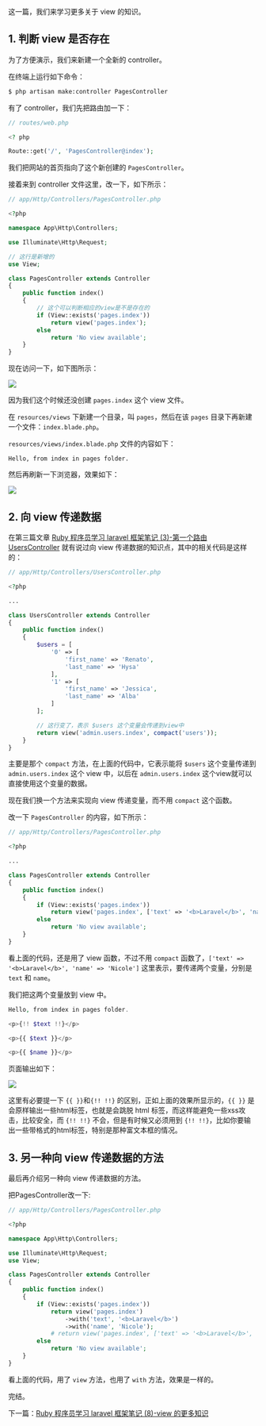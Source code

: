 这一篇，我们来学习更多关于 view 的知识。

## 1. 判断 view 是否存在

为了方便演示，我们来新建一个全新的 controller。

在终端上运行如下命令：

``` bash
$ php artisan make:controller PagesController
```

有了 controller，我们先把路由加一下：

``` php
// routes/web.php

<? php

Route::get('/', 'PagesController@index');
```

我们把网站的首页指向了这个新创建的 `PagesController`。

接着来到 controller 文件这里，改一下，如下所示：

``` php
// app/Http/Controllers/PagesController.php

<?php

namespace App\Http\Controllers;

use Illuminate\Http\Request;

// 这行是新增的
use View;

class PagesController extends Controller
{
    public function index()
    {
        // 这个可以判断相应的view是不是存在的
        if (View::exists('pages.index'))
            return view('pages.index');
        else
            return 'No view available';
    }
}
```

现在访问一下，如下图所示：

![](https://rails365.oss-cn-shenzhen.aliyuncs.com/uploads/photo/image/298/2017/12f5b33c8d4f5d343189082e80c024f1.png)

因为我们这个时候还没创建 `pages.index` 这个 view 文件。

在 `resources/views` 下新建一个目录，叫 `pages`，然后在该 `pages` 目录下再新建一个文件：`index.blade.php`。

`resources/views/index.blade.php` 文件的内容如下：

```
Hello, from index in pages folder.
```

然后再刷新一下浏览器，效果如下：

![](https://rails365.oss-cn-shenzhen.aliyuncs.com/uploads/photo/image/299/2017/cd0a62afac8bdb9531bb4c8be8cd317a.png)

## 2. 向 view 传递数据

在第三篇文章 [Ruby 程序员学习 laravel 框架笔记 (3)-第一个路由 UsersController](https://www.rails365.net/articles/ruby-cheng-xu-yuan-xue-xi-laravel-kuang-jia-bi-ji-3-di-yi-ge-lu-you-userscontroller) 就有说过向 view 传递数据的知识点，其中的相关代码是这样的：

``` php
// app/Http/Controllers/UsersController.php

<?php

...

class UsersController extends Controller
{
    public function index()
    {
        $users = [
            '0' => [
                'first_name' => 'Renato',
                'last_name' => 'Hysa'
            ],
            '1' => [
                'first_name' => 'Jessica',
                'last_name' => 'Alba'
            ]
        ];

        // 这行变了，表示 $users 这个变量会传递到view中
        return view('admin.users.index', compact('users'));
    }
}

```

主要是那个 `compact` 方法，在上面的代码中，它表示能将 `$users` 这个变量传递到 `admin.users.index` 这个 view 中，以后在
 `admin.users.index` 这个view就可以直接使用这个变量的数据。

现在我们换一个方法来实现向 view 传递变量，而不用 `compact` 这个函数。

改一下 `PagesController` 的内容，如下所示：

``` php
// app/Http/Controllers/PagesController.php

<?php

...

class PagesController extends Controller
{
    public function index()
    {
        if (View::exists('pages.index'))
            return view('pages.index', ['text' => '<b>Laravel</b>', 'name' => 'Nicole']);
        else
            return 'No view available';
    }
}
```

看上面的代码，还是用了 view 函数，不过不用 `compact` 函数了，`['text' => '<b>Laravel</b>', 'name' => 'Nicole']` 这里表示，要传递两个变量，分别是 `text` 和 `name`。

我们把这两个变量放到 view 中。

``` php
Hello, from index in pages folder.

<p>{!! $text !!}</p>

<p>{{ $text }}</p>

<p>{{ $name }}</p>
```

页面输出如下：

![](https://rails365.oss-cn-shenzhen.aliyuncs.com/uploads/photo/image/300/2017/d1d0fc379cad029b9094584e254af22c.png)

这里有必要提一下 `{{ }}`和`{!! !!}` 的区别，正如上面的效果所显示的，`{{ }}` 是会原样输出一些html标签，也就是会跳脱 html 标签，而这样能避免一些xss攻击，比较安全，而 `{!! !!}` 不会，但是有时候又必须用到 `{!! !!}`，比如你要输出一些带格式的html标签，特别是那种富文本框的情况。

## 3. 另一种向 view 传递数据的方法

最后再介绍另一种向 view 传递数据的方法。

把PagesController改一下:

``` php
// app/Http/Controllers/PagesController.php

<?php

namespace App\Http\Controllers;

use Illuminate\Http\Request;
use View;

class PagesController extends Controller
{
    public function index()
    {
        if (View::exists('pages.index'))
            return view('pages.index')
                ->with('text', '<b>Laravel</b>')
                ->with('name', 'Nicole');
            # return view('pages.index', ['text' => '<b>Laravel</b>', 'name' => 'Nicole']);
        else
            return 'No view available';
    }
}
```

看上面的代码，用了 `view` 方法，也用了 `with` 方法，效果是一样的。

完结。

下一篇：[Ruby 程序员学习 laravel 框架笔记 (8)-view 的更多知识](https://www.rails365.net/articles/ruby-cheng-xu-yuan-xue-xi-laravel-kuang-jia-bi-ji-8-view-geng-duo-zhi-shi)
